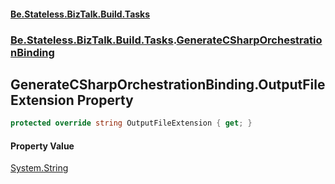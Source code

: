#### [Be.Stateless.BizTalk.Build.Tasks](README.md 'README')
### [Be.Stateless.BizTalk.Build.Tasks](Be.Stateless.BizTalk.Build.Tasks.md 'Be.Stateless.BizTalk.Build.Tasks').[GenerateCSharpOrchestrationBinding](GenerateCSharpOrchestrationBinding.md 'Be.Stateless.BizTalk.Build.Tasks.GenerateCSharpOrchestrationBinding')

## GenerateCSharpOrchestrationBinding.OutputFileExtension Property

```csharp
protected override string OutputFileExtension { get; }
```

#### Property Value
[System.String](https://docs.microsoft.com/en-us/dotnet/api/System.String 'System.String')